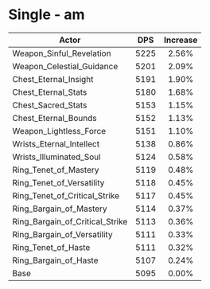 # Single - am
| Actor | DPS | Increase |
|---|:---:|:---:|
|Weapon_Sinful_Revelation|5225|2.56%|
|Weapon_Celestial_Guidance|5201|2.09%|
|Chest_Eternal_Insight|5191|1.90%|
|Chest_Eternal_Stats|5180|1.68%|
|Chest_Sacred_Stats|5153|1.15%|
|Chest_Eternal_Bounds|5152|1.13%|
|Weapon_Lightless_Force|5151|1.10%|
|Wrists_Eternal_Intellect|5138|0.86%|
|Wrists_Illuminated_Soul|5124|0.58%|
|Ring_Tenet_of_Mastery|5119|0.48%|
|Ring_Tenet_of_Versatility|5118|0.45%|
|Ring_Tenet_of_Critical_Strike|5117|0.45%|
|Ring_Bargain_of_Mastery|5114|0.37%|
|Ring_Bargain_of_Critical_Strike|5113|0.36%|
|Ring_Bargain_of_Versatility|5111|0.33%|
|Ring_Tenet_of_Haste|5111|0.32%|
|Ring_Bargain_of_Haste|5107|0.24%|
|Base|5095|0.00%|
